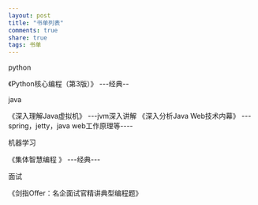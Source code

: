 ```yaml
---
layout: post
title: "书单列表" 
comments: true
share: true
tags: 书单
---
```





python

《Python核心编程（第3版）》  ---经典--


java

《深入理解Java虚拟机》 ---jvm深入讲解
《深入分析Java Web技术内幕》  ---spring，jetty，java web工作原理等----


机器学习

《集体智慧编程 》 ---经典---


面试

《剑指Offer：名企面试官精讲典型编程题》
